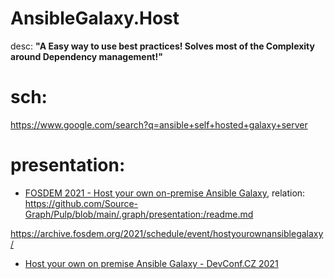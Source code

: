 # AnsibleGalaxy.Host
desc: **"A Easy way to use best practices! Solves most of the Complexity around Dependency management!"**

# sch:
https://www.google.com/search?q=ansible+self+hosted+galaxy+server

# presentation:
- [FOSDEM 2021 - Host your own on-premise Ansible Galaxy](https://archive.fosdem.org/2021/schedule/event/hostyourownansiblegalaxy/), relation: https://github.com/Source-Graph/Pulp/blob/main/.graph/presentation:/readme.md

https://archive.fosdem.org/2021/schedule/event/hostyourownansiblegalaxy/

- [Host your own on premise Ansible Galaxy - DevConf.CZ 2021](https://youtu.be/GjrWYMfjGrs)

